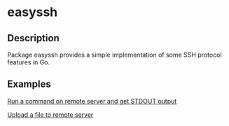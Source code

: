 # easyssh

## Description

Package easyssh provides a simple implementation of some SSH protocol features in Go.

## Examples

[Run a command on remote server and get STDOUT output](https://github.com/hypersleep/easyssh/blob/master/example/run.go)

[Upload a file to remote server](https://github.com/hypersleep/easyssh/blob/master/example/scp.go)
